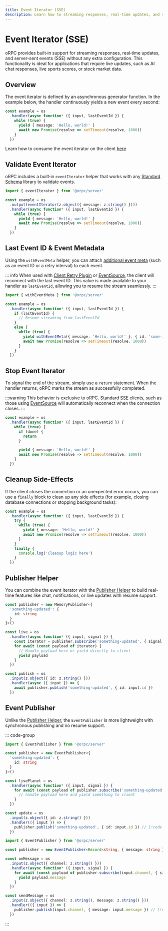```yaml
---
title: Event Iterator (SSE)
description: Learn how to streaming responses, real-time updates, and server-sent events using oRPC.
---
```


# Event Iterator (SSE)

oRPC provides built‑in support for streaming responses, real‑time updates, and server-sent events (SSE) without any extra configuration. This functionality is ideal for applications that require live updates, such as AI chat responses, live sports scores, or stock market data.

## Overview

The event iterator is defined by an asynchronous generator function. In the example below, the handler continuously yields a new event every second:

```ts
const example = os
  .handler(async function* ({ input, lastEventId }) {
    while (true) {
      yield { message: 'Hello, world!' }
      await new Promise(resolve => setTimeout(resolve, 1000))
    }
  })
```

Learn how to consume the event iterator on the client [here](/docs/client/event-iterator)

## Validate Event Iterator

oRPC includes a built‑in `eventIterator` helper that works with any [Standard Schema](https://github.com/standard-schema/standard-schema?tab=readme-ov-file#what-schema-libraries-implement-the-spec) library to validate events.

```ts
import { eventIterator } from '@orpc/server'

const example = os
  .output(eventIterator(z.object({ message: z.string() })))
  .handler(async function* ({ input, lastEventId }) {
    while (true) {
      yield { message: 'Hello, world!' }
      await new Promise(resolve => setTimeout(resolve, 1000))
    }
  })
```

## Last Event ID & Event Metadata

Using the `withEventMeta` helper, you can attach [additional event meta](https://developer.mozilla.org/en-US/docs/Web/API/Server-sent_events/Using_server-sent_events#event_stream_format) (such as an event ID or a retry interval) to each event.

::: info
When used with [Client Retry Plugin](/docs/plugins/client-retry) or [EventSource](https://developer.mozilla.org/en-US/docs/Web/API/EventSource), the client will reconnect with the last event ID. This value is made available to your handler as `lastEventId`, allowing you to resume the stream seamlessly.
:::

```ts
import { withEventMeta } from '@orpc/server'

const example = os
  .handler(async function* ({ input, lastEventId }) {
    if (lastEventId) {
      // Resume streaming from lastEventId
    }
    else {
      while (true) {
        yield withEventMeta({ message: 'Hello, world!' }, { id: 'some-id', retry: 10_000 })
        await new Promise(resolve => setTimeout(resolve, 1000))
      }
    }
  })
```

## Stop Event Iterator

To signal the end of the stream, simply use a `return` statement. When the handler returns, oRPC marks the stream as successfully completed.

:::warning
This behavior is exclusive to oRPC. Standard [SSE](https://developer.mozilla.org/en-US/docs/Web/API/Server-sent_events/Using_server-sent_events) clients, such as those using [EventSource](https://developer.mozilla.org/en-US/docs/Web/API/EventSource) will automatically reconnect when the connection closes.
:::

```ts
const example = os
  .handler(async function* ({ input, lastEventId }) {
    while (true) {
      if (done) {
        return
      }

      yield { message: 'Hello, world!' }
      await new Promise(resolve => setTimeout(resolve, 1000))
    }
  })
```

## Cleanup Side-Effects

If the client closes the connection or an unexpected error occurs, you can use a `finally` block to clean up any side effects (for example, closing database connections or stopping background tasks):

```ts
const example = os
  .handler(async function* ({ input, lastEventId }) {
    try {
      while (true) {
        yield { message: 'Hello, world!' }
        await new Promise(resolve => setTimeout(resolve, 1000))
      }
    }
    finally {
      console.log('Cleanup logic here')
    }
  })
```

## Publisher Helper

You can combine the event iterator with the [Publisher Helper](/docs/helpers/publisher) to build real-time features like chat, notifications, or live updates with resume support.

```ts
const publisher = new MemoryPublisher<{
  'something-updated': {
    id: string
  }
}>()

const live = os
  .handler(async function* ({ input, signal }) {
    const iterator = publisher.subscribe('something-updated', { signal })
    for await (const payload of iterator) {
      // Handle payload here or yield directly to client
      yield payload
    }
  })

const publish = os
  .input(z.object({ id: z.string() }))
  .handler(async ({ input }) => {
    await publisher.publish('something-updated', { id: input.id })
  })
```

## Event Publisher

Unlike the [Publisher Helper](/docs/helpers/publisher), the `EventPublisher` is more lightweight with synchronous publishing and no resume support.

::: code-group

```ts [Static Events]
import { EventPublisher } from '@orpc/server'

const publisher = new EventPublisher<{
  'something-updated': {
    id: string
  }
}>()

const livePlanet = os
  .handler(async function* ({ input, signal }) {
    for await (const payload of publisher.subscribe('something-updated', { signal })) { // [!code highlight]
      // handle payload here and yield something to client
    }
  })

const update = os
  .input(z.object({ id: z.string() }))
  .handler(({ input }) => {
    publisher.publish('something-updated', { id: input.id }) // [!code highlight]
  })
```

```ts [Dynamic Events]
import { EventPublisher } from '@orpc/server'

const publisher = new EventPublisher<Record<string, { message: string }>>()

const onMessage = os
  .input(z.object({ channel: z.string() }))
  .handler(async function* ({ input, signal }) {
    for await (const payload of publisher.subscribe(input.channel, { signal })) { // [!code highlight]
      yield payload.message
    }
  })

const sendMessage = os
  .input(z.object({ channel: z.string(), message: z.string() }))
  .handler(({ input }) => {
    publisher.publish(input.channel, { message: input.message }) // [!code highlight]
  })
```

:::
